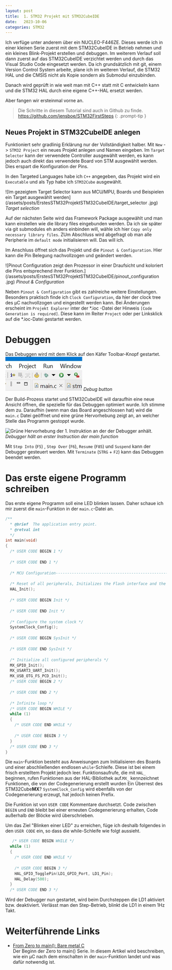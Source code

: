 ```yaml
---
layout: post
title:  1. STM32 Projekt mit STM32CubeIDE
date:   2023-10-06
categories: STM32
---
```


Ich verfüge unter anderem über ein NUCLEO-F446ZE.
Dieses werde ich in einer kleinen Serie zuerst mit dem STM32CubeIDE in Betrieb nehmen und ein kleines Blink-Projekt erstellen und debuggen.
Im weiterem Verlauf soll dann zuerst auf das STM32CubeIDE verzichtet werden und durch das Visual Studio Code eingesetzt werden.
Da ich grundsätzlich mit git, einem Version Control System arbeite, plane ich im weiteren Verlauf, die STM32 HAL und die CMSIS nicht als Kopie sondern als Submodul einzubinden.

Danach wird geprüft in wie weit man mit C++ statt mit C entwickeln kann und die STM32 HAL durch eine eigene C++-HAL ersetzt werden.

Aber fangen wir ersteinmal vorne an.

> Die Schritte in diesem Tutorial sind auch in Github zu finde.
<https://github.com/jensboe/STM32FirstSteps>
{: .prompt-tip }

## Neues Projekt in STM32CubeIDE anlegen
Funktioniert sehr gradlinig Erklärung nur der Vollständigkeit halber.
Mit `New` -> `STM32 Project` ein neues Projekt anlegen und Namen eingeben.
Im `Target Selector` kann der verwendete Controller ausgewählt werden, es kann jedoch auch direkt das verwendete Board von STM ausgewählt werden.
Dies erspart die Konfiguration der Pins.

In den Targeted Languages habe ich `C++` angegeben, das Projekt wird ein `Executable` und als Typ habe ich `STM32Cube` ausgewählt.

![Im gezeigtem Target Selector kann aus MCU/MPU, Boards und Beispielen ein Target ausgewählt werden](/assets/posts/ErstesSTM32ProjektSTM32CubeIDE/target_selector
.jpg)
_Target selection_

Auf der nächsten Seite wird das Framework Package ausgewählt und man kann einstellen wie die library files eingebunden werden.
Da ich sie später via git submodules eh anders einbinden will, wähle ich hier `Copy only necessary library files`.
ZUm Abschluss wird abgefragt ob man alle Peripherie im `default mode` initialisieren will.
Das will ich.

Im Anschluss öffnet sich das Projekt und die `Pinout & Configuration`.
Hier kann die Pin Belegung nachvollzogen und geändert werden.

![Pinout Configuration zeigt den Prozessor in einer Draufsicht und koloriert die Pins entsprechend ihrer Funktion.](/assets/posts/ErstesSTM32ProjektSTM32CubeIDE/pinout_configuration
.jpg)
_Pinout & Configuration_

Neben `Pinout & Configuration` gibt es zahlreiche weitere Einstellungen.
Besonders praktisch finde ich `Clock Configuration`, da hier der clock tree des µC nachvollzogen und eingestellt werden kann.
Bei Änderungen erscheint im `Projekt Explorer` inter der *.ioc -Datei der Hinweis `[Code Generation is required]`.
Diese kann im Reiter `Project` oder per Linksklick auf die *.ioc-Datei gestartet werden.

# Debuggen
Das Debuggen wird mit dem Klick auf den Käfer Toolbar-Knopf gestartet.
![Debug Button in Form eines Käfers.](/assets/posts/ErstesSTM32ProjektSTM32CubeIDE/debugbutton.jpg)
_Debug button_

Der Build-Prozess startet und STM32CubeIDE will daraufhin eine neue Ansicht öffnen, die spezielle für das Debuggen optimiert wurde.
Ich stimme dem zu.
Daraufhin (wenn man das Board angeschlossen hat) wird die `main.c` Datei geöffnet und eine grüne Hervorhebung zeigt an, an welcher Stelle das Programm gestoppt wurde.

![Grüne Hervorhebung der 1.
Instruktion an der der Debugger anhält.](/assets/posts/ErstesSTM32ProjektSTM32CubeIDE/debug_firststop.jpg)
_Debugger hält an erster Instruction der main function_

Mit `Step Into` (`F5`) , `Step Over` (`F6`), `Resume` (`F85`) und `Suspend` kann der Debugger gesteuert werden.
Mit `Terminate` (`STRG` + `F2`) kann das Debuggen beendet werden.

# Das erste eigene Programm schreiben

Das erste eigene Programm soll eine LED blinken lassen.
Daher schaue ich mir zuerst die `main`-Funktion in der `main.c`-Datei an.

```c
/**
  * @brief  The application entry point.
  * @retval int
  */
int main(void)
{
  /* USER CODE BEGIN 1 */

  /* USER CODE END 1 */

  /* MCU Configuration--------------------------------------------------------*/

  /* Reset of all peripherals, Initializes the Flash interface and the Systick. */
  HAL_Init();

  /* USER CODE BEGIN Init */

  /* USER CODE END Init */

  /* Configure the system clock */
  SystemClock_Config();

  /* USER CODE BEGIN SysInit */

  /* USER CODE END SysInit */

  /* Initialize all configured peripherals */
  MX_GPIO_Init();
  MX_USART3_UART_Init();
  MX_USB_OTG_FS_PCD_Init();
  /* USER CODE BEGIN 2 */

  /* USER CODE END 2 */

  /* Infinite loop */
  /* USER CODE BEGIN WHILE */
  while (1)
  {
    /* USER CODE END WHILE */

    /* USER CODE BEGIN 3 */
  }
  /* USER CODE END 3 */
}
```
Die `main`-Funktion besteht aus Anweisungen zum Initialisieren des Boards und einer abschließenden endlosen `while`-Schleife.
Diese ist bei einem frisch erstelltem Projekt jedoch leer.
Funktionsaufrufe, die mit `HAL_` beginnen, rufen Funktionen aus der HAL-Bibliothek auf.`MX_` kennzeichnet Funktionen, die von der Codegenerierung erstellt wurden
Ein Überrest des STM32Cube**MX**?
`SystemClock_Config` wird ebenfalls von der Codegenerierung erzeugt, hat jedoch keinen Prefix.

Die Funktion ist von `USER CODE` Kommentare durchsetzt.
Code zwischen `BEGIN` und `END` bleibt bei einer erneuten Codegenerierung erhalten, Code außerhalb der Blöcke wird überschrieben.

Um das Ziel "Blinken einer LED" zu erreichen, füge ich deshalb folgendes in den `USER CODE` ein, so dass die while-Schleife wie folgt aussieht.
```c
   /* USER CODE BEGIN WHILE */
  while (1)
  {
    /* USER CODE END WHILE */

    /* USER CODE BEGIN 3 */
    HAL_GPIO_TogglePin(LD1_GPIO_Port, LD1_Pin);
    HAL_Delay(500);
  }
  /* USER CODE END 3 */
```
Wird der Debugger nun gestartet, wird beim Durchsteppen die LD1 aktiviert bzw. deaktiviert.
Verlässt man den Step-Betrieb, blinkt die LD1 in einem 1Hz Takt.


# Weiterführende Links
* [From Zero to main(): Bare metal C](https://interrupt.memfault.com/blog/zero-to-main-1)<br>
Der Beginn der Zero to main() Serie.
In diesem Artikel wird beschreiben, wie ein µC nach dem einschalten in der `main`-Funktion landet und was dafür notwendig ist.